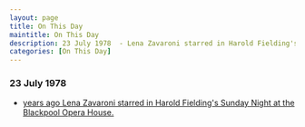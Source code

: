 ```yaml
---
layout: page
title: On This Day
maintitle: On This Day
description: 23 July 1978  - Lena Zavaroni starred in Harold Fielding's Sunday Night at the Blackpool Opera House.
categories: [On This Day]
---
```


### 23 July 1978
* [<span id="age1"></span> years ago Lena Zavaroni starred in Harold Fielding's Sunday Night at the Blackpool Opera House.](/theatre/harold%20fielding/blackpool%20opera%20house/1978/07/23/harold-fieldings-sunday-night-at-the-blackpool-opera-house.html)

<!-- Script for calculating number of years ago -->
<script>
var dob = '19780723';
var year = Number(dob.substr(0, 4));
var month = Number(dob.substr(4, 2)) - 1;
var day = Number(dob.substr(6, 2));
var today = new Date();
var age1 = today.getFullYear() - year;
if (today.getMonth() < month || (today.getMonth() == month && today.getDate() < day)) {
age1--;
}
document.getElementById("age1").innerHTML=age1;
</script>

